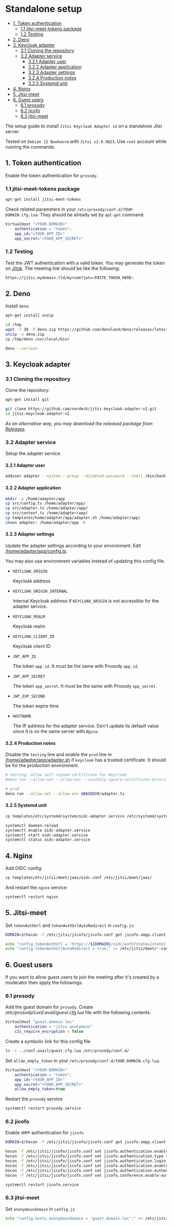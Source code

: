 # Standalone setup

- [1. Token authentication](#1-token-authentication)
  - [1.1 jitsi-meet-tokens package](#11-jitsi-meet-tokens-package)
  - [1.2 Testing](#12-testing)
- [2. Deno](#2-deno)
- [3. Keycloak adapter](#3-keycloak-adapter)
  - [3.1 Cloning the repository](#31-cloning-the-repository)
  - [3.2 Adapter service](#32-adapter-service)
    - [3.2.1 Adapter user](#321-adapter-user)
    - [3.2.2 Adapter application](#322-adapter-application)
    - [3.2.3 Adapter settings](#323-adapter-settings)
    - [3.2.4 Production notes](#324-production-notes)
    - [3.2.5 Systemd unit](#325-systemd-unit)
- [4. Nginx](#4-nginx)
- [5. Jitsi-meet](#5-jitsi-meet)
- [6. Guest users](#6-guest-users)
  - [6.1 prosody](#61-prosody)
  - [6.2 jicofo](#62-jicofo)
  - [6.3 jitsi-meet](#63-jitsi-meet)

The setup guide to install `Jitsi Keycloak Adapter v2` on a standalone Jitsi
server.

Tested on `Debian 12 Bookworm` with `Jitsi v2.0.9823`. Use `root` account while
running the commands.

## 1. Token authentication

Enable the token authentication for `prosody`.

### 1.1 jitsi-meet-tokens package

```bash
apt-get install jitsi-meet-tokens
```

Check related parameters in your `/etc/prosody/conf.d/YOUR-DOMAIN.cfg.lua`. They
should be already set by `apt-get` command.

```lua
VirtualHost "<YOUR-DOMAIN>"
    authentication = "token";
    app_id="<YOUR_APP_ID>"
    app_secret="<YOUR_APP_SECRET>"
```

### 1.2 Testing

Test the JWT authentication with a valid token. You may generate the token on
[Jitok](https://jitok.emrah.com/). The meeting link should be like the
following:

```bash
https://jitsi.mydomain.tld/myroom?jwt=<PASTE_TOKEN_HERE>
```

## 2. Deno

Install `deno`:

```bash
apt-get install unzip

cd /tmp
wget -T 30 -O deno.zip https://github.com/denoland/deno/releases/latest/download/deno-x86_64-unknown-linux-gnu.zip
unzip -o deno.zip
cp /tmp/deno /usr/local/bin/

deno --version
```

## 3. Keycloak adapter

### 3.1 Cloning the repository

Clone the repository:

```bash
apt-get install git

git clone https://github.com/nordeck/jitsi-keycloak-adapter-v2.git
cd jitsi-keycloak-adapter-v2
```

_As an alternative way, you may download the released package from
[Releases](https://github.com/nordeck/jitsi-keycloak-adapter-v2/releases)._

### 3.2 Adapter service

Setup the adapter service.

#### 3.2.1 Adapter user

```bash
adduser adapter --system --group --disabled-password --shell /bin/bash --home /home/adapter
```

#### 3.2.2 Adapter application

```bash
mkdir -p /home/adapter/app
cp src/config.ts /home/adapter/app/
cp src/adapter.ts /home/adapter/app/
cp src/context.ts /home/adapter/app/
cp templates/home/adapter/app/adapter.sh /home/adapter/app/
chown adapter: /home/adapter/app -R
```

#### 3.2.3 Adapter settings

Update the adapter settings according to your environment. Edit
[/home/adapter/app/config.ts](../src/config.ts).

You may also use environment variables instead of updating this config file.

- `KEYCLOAK_ORIGIN`

  Keycloak address

- `KEYCLOAK_ORIGIN_INTERNAL`

  Internal Keycloak address if `KEYCLOAK_ORIGIN` is not accessible for the
  adapter service.

- `KEYCLOAK_REALM`

  Keycloak realm

- `KEYCLOAK_CLIENT_ID`

  Keycloak client ID

- `JWT_APP_ID`

  The token `app_id`. It must be the same with Prosody `app_id`.

- `JWT_APP_SECRET`

  The token `app_secret`. It must be the same with Prosody `app_secret`.

- `JWT_EXP_SECOND`

  The token expire time

- `HOSTNAME`

  The IP address for the adapter service. Don't update its default value since
  it is on the same server with `Nginx`.

#### 3.2.4 Production notes

Disable the `testing` line and enable the `prod` line in
[/home/adapter/app/adapter.sh](../templates/home/adapter/app/adapter.sh) if
`keycloak` has a trusted certificate. It should be for the production
environment.

```bash
# testing: allow self-signed certificate for Keycloak
#deno run --allow-net --allow-env --unsafely-ignore-certificate-errors $BASEDIR/adapter.ts

# prod
deno run --allow-net --allow-env $BASEDIR/adapter.ts
```

#### 3.2.5 Systemd unit

```bash
cp templates/etc/systemd/system/oidc-adapter.service /etc/systemd/system/

systemctl daemon-reload
systemctl enable oidc-adapter.service
systemctl start oidc-adapter.service
systemctl status oidc-adapter.service
```

## 4. Nginx

Add OIDC config:

```bash
cp templates/etc/jitsi/meet/jaas/oidc.conf /etc/jitsi/meet/jaas/
```

And restart the `nginx` service:

```bash
systemctl restart nginx
```

## 5. Jitsi-meet

Set `tokenAuthUrl` and `tokenAuthUrlAutoRedirect` in `config.js`:

```bash
DOMAIN=$(hocon -f /etc/jitsi/jicofo/jicofo.conf get jicofo.xmpp.client.xmpp-domain | tr -d '"')

echo "config.tokenAuthUrl = 'https://${DOMAIN}/oidc/auth?state={state}';" >> /etc/jitsi/meet/*-config.js
echo "config.tokenAuthUrlAutoRedirect = true;" >> /etc/jitsi/meet/*-config.js
```

## 6. Guest users

If you want to allow guest users to join the meeting after it's created by a
moderator then apply the followings.

### 6.1 prosody

Add the guest domain for `prosody`. Create
_/etc/prosody/conf.avail/guest.cfg.lua_ file with the following contents.

```lua
VirtualHost "guest.domain.loc"
    authentication = "jitsi-anonymous"
    c2s_require_encryption = false
```

Create a symbolic link for this config file.

```bash
ln -s ../conf.avail/guest.cfg.lua /etc/prosody/conf.d/
```

Set `allow_empty_token` in your `/etc/prosody/conf.d/YOUR-DOMAIN.cfg.lua`.

```lua
VirtualHost "<YOUR-DOMAIN>"
    authentication = "token";
    app_id="<YOUR_APP_ID>"
    app_secret="<YOUR_APP_SECRET>"
    allow_empty_token=true
```

Restart the `prosody` service

```bash
systemctl restart prosody.service
```

### 6.2 jicofo

Enable `XMPP` authentication for `jicofo`

```bash
DOMAIN=$(hocon -f /etc/jitsi/jicofo/jicofo.conf get jicofo.xmpp.client.xmpp-domain)

hocon -f /etc/jitsi/jicofo/jicofo.conf set jicofo.authentication.enabled true
hocon -f /etc/jitsi/jicofo/jicofo.conf set jicofo.authentication.type XMPP
hocon -f /etc/jitsi/jicofo/jicofo.conf set jicofo.authentication.login-url $DOMAIN
hocon -f /etc/jitsi/jicofo/jicofo.conf set jicofo.authentication.enable-auto-login false
hocon -f /etc/jitsi/jicofo/jicofo.conf set jicofo.authentication.authentication-lifetime '100 milliseconds'
hocon -f /etc/jitsi/jicofo/jicofo.conf set jicofo.conference.enable-auto-owner false

systemctl restart jicofo.service
```

### 6.3 jitsi-meet

Set `anonymousdomain` in `config.js`

```bash
echo "config.hosts.anonymousdomain = 'guest.domain.loc';" >> /etc/jitsi/meet/*-config.js
```
